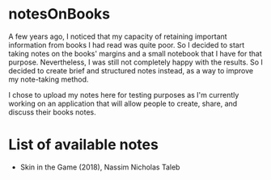 # notesOnBooks
A few years ago, I noticed that my capacity of retaining important information from books I had read was quite poor. So I decided to start taking notes on the books' margins and a small notebook that I have for that purpose. Nevertheless, I was still not completely happy with the results. So I decided to create brief and structured notes instead, as a way to improve my note-taking method. 

I chose to upload my notes here for testing purposes as I'm currently working on an application that will allow people to create, share, and discuss their books notes.

# List of available notes
- Skin in the Game (2018), Nassim Nicholas Taleb 
